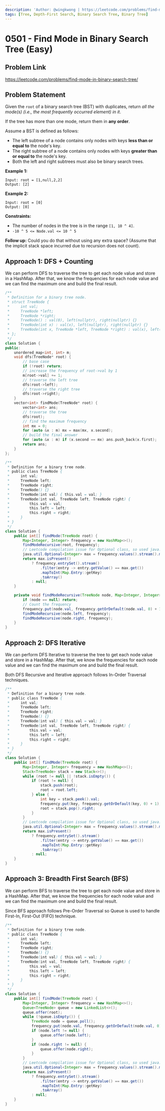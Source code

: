 ```yaml
---
description: 'Author: @wingkwong | https://leetcode.com/problems/find-mode-in-binary-search-tree/'
tags: [Tree, Depth-First Search, Binary Search Tree, Binary Tree]
---
```


# 0501 - Find Mode in Binary Search Tree (Easy) 

## Problem Link

https://leetcode.com/problems/find-mode-in-binary-search-tree/

## Problem Statement

Given the `root` of a binary search tree (BST) with duplicates, return *all the mode(s) (i.e., the most frequently occurred element) in it*.

If the tree has more than one mode, return them in **any order**.

Assume a BST is defined as follows:

- The left subtree of a node contains only nodes with keys **less than or equal to** the node's key.
- The right subtree of a node contains only nodes with keys **greater than or equal to** the node's key.
- Both the left and right subtrees must also be binary search trees.

**Example 1:**

```
Input: root = [1,null,2,2]
Output: [2]
```

**Example 2:**

```
Input: root = [0]
Output: [0]
```

**Constraints:**

- The number of nodes in the tree is in the range `[1, 10 ^ 4]`.
- `-10 ^ 5 <= Node.val <= 10 ^ 5`

**Follow up:** Could you do that without using any extra space? (Assume that the implicit stack space incurred due to recursion does not count).

## Approach 1: DFS + Counting

We can perform DFS to traverse the tree to get each node value and store in a HashMap. After that, we know the frequencies for each node value and we can find the maximum one and build the final result.

<Tabs>
<TabItem value="cpp" label="C++">
<SolutionAuthor name="@wingkwong"/>

```cpp
/**
 * Definition for a binary tree node.
 * struct TreeNode {
 *     int val;
 *     TreeNode *left;
 *     TreeNode *right;
 *     TreeNode() : val(0), left(nullptr), right(nullptr) {}
 *     TreeNode(int x) : val(x), left(nullptr), right(nullptr) {}
 *     TreeNode(int x, TreeNode *left, TreeNode *right) : val(x), left(left), right(right) {}
 * };
 */
class Solution {
public:
    unordered_map<int, int> m;
    void dfs(TreeNode* root) {
        // base case
        if (!root) return;
        // increase the frequency of root->val by 1
        m[root->val] += 1;
        // traverse the left tree
        dfs(root->left);
        // traverse the right tree
        dfs(root->right);
    }
    vector<int> findMode(TreeNode* root) {
        vector<int> ans;
        // traverse the tree
        dfs(root);
        // find the maximum frequency
        int mx = 0;
        for (auto &x : m) mx = max(mx, x.second);
        // build the final answer
        for (auto &x : m) if (x.second == mx) ans.push_back(x.first);
        return ans;
    }
};
```

</TabItem>

<TabItem value="java" label="Java">
<SolutionAuthor name="@vigneshshiv"/>

```java
/**
 * Definition for a binary tree node.
 * public class TreeNode {
 *     int val;
 *     TreeNode left;
 *     TreeNode right;
 *     TreeNode() {}
 *     TreeNode(int val) { this.val = val; }
 *     TreeNode(int val, TreeNode left, TreeNode right) {
 *         this.val = val;
 *         this.left = left;
 *         this.right = right;
 *     }
 * }
 */
class Solution {
    public int[] findMode(TreeNode root) {
        Map<Integer, Integer> frequency = new HashMap<>();
        findModeRecursive(root, frequency);
        // Leetcode compilation issue for Optional class, so used java.util package directly here
        java.util.Optional<Integer> max = frequency.values().stream().max(Integer::compare);
        return max.isPresent() 
            ? frequency.entrySet().stream()
                .filter(entry -> entry.getValue() == max.get())
                .mapToInt(Map.Entry::getKey)
                .toArray() 
            : null;
    }

    private void findModeRecursive(TreeNode node, Map<Integer, Integer> frequency) {
        if (node == null) return;
        // Count the frequency
        frequency.put(node.val, frequency.getOrDefault(node.val, 0) + 1);
        findModeRecursive(node.left, frequency);
        findModeRecursive(node.right, frequency);
    }
}
```

</TabItem>
</Tabs>

## Approach 2: DFS Iterative

We can perform DFS Iterative to traverse the tree to get each node value and store in a HashMap. After that, we know the frequencies for each node value and we can find the maximum one and build the final result.

Both DFS Recursive and Iterative approach follows In-Order Traversal techniques.

<Tabs>
<TabItem value="java" label="Java">
<SolutionAuthor name="@vigneshshiv"/>

```java
/**
 * Definition for a binary tree node.
 * public class TreeNode {
 *     int val;
 *     TreeNode left;
 *     TreeNode right;
 *     TreeNode() {}
 *     TreeNode(int val) { this.val = val; }
 *     TreeNode(int val, TreeNode left, TreeNode right) {
 *         this.val = val;
 *         this.left = left;
 *         this.right = right;
 *     }
 * }
 */
class Solution {
    public int[] findMode(TreeNode root) {
        Map<Integer, Integer> frequency = new HashMap<>();
        Stack<TreeNode> stack = new Stack<>();
        while (root != null || !stack.isEmpty()) {
            if (root != null) {
                stack.push(root);
                root = root.left;
            } else {
                int key = stack.peek().val;
                frequency.put(key, frequency.getOrDefault(key, 0) + 1);
                root = stack.pop().right;
            }
        }
        // Leetcode compilation issue for Optional class, so used java.util package directly here
        java.util.Optional<Integer> max = frequency.values().stream().max(Integer::compare);
        return max.isPresent() 
            ? frequency.entrySet().stream()
                .filter(entry -> entry.getValue() == max.get())
                .mapToInt(Map.Entry::getKey)
                .toArray()
            : null;
    }
}
```

</TabItem>
</Tabs>

## Approach 3: Breadth First Search (BFS)

We can perform BFS to traverse the tree to get each node value and store in a HashMap. After that, we know the frequencies for each node value and we can find the maximum one and build the final result.

Since BFS approach follows Pre-Order Traversal so Queue is used to handle First-In, First-Out (FIFO) technique.

<Tabs>
<TabItem value="java" label="Java">
<SolutionAuthor name="@vigneshshiv"/>

```java
/**
 * Definition for a binary tree node.
 * public class TreeNode {
 *     int val;
 *     TreeNode left;
 *     TreeNode right;
 *     TreeNode() {}
 *     TreeNode(int val) { this.val = val; }
 *     TreeNode(int val, TreeNode left, TreeNode right) {
 *         this.val = val;
 *         this.left = left;
 *         this.right = right;
 *     }
 * }
 */
class Solution {
    public int[] findMode(TreeNode root) {
        Map<Integer, Integer> frequency = new HashMap<>();
        Queue<TreeNode> queue = new LinkedList<>();
        queue.offer(root);
        while (!queue.isEmpty()) {
            TreeNode node = queue.poll();
            frequency.put(node.val, frequency.getOrDefault(node.val, 0) + 1);
            if (node.left != null) {
                queue.offer(node.left);
            }
            if (node.right != null) {
                queue.offer(node.right);
            }
        }
        // Leetcode compilation issue for Optional class, so used java.util package directly here
        java.util.Optional<Integer> max = frequency.values().stream().max(Integer::compare);
        return max.isPresent() 
            ? frequency.entrySet().stream()
                .filter(entry -> entry.getValue() == max.get())
                .mapToInt(Map.Entry::getKey)
                .toArray()
            : null;
    }
}
```

</TabItem>
</Tabs>